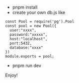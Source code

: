 + pnpm install
+ create your own db.js like 
```
const Pool = require('pg').Pool
const pool = new Pool({
  user:"xxxx",
  password:"xxxxx",
  host:"localhost",
  port:5432,
  database:"xxxx"
})
module.exports = pool;
```
+ pnpm run dev

Enjoy!